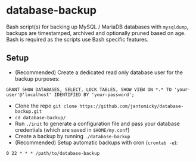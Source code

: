 # database-backup

Bash script(s) for backing up MySQL / MariaDB databases with `mysqldump`, backups are timestamped, archived and optionally pruned based on age. Bash is required as the scripts use Bash specific features.

## Setup

- (Recommended) Create a dedicated read only database user for the backup purposes:
```
GRANT SHOW DATABASES, SELECT, LOCK TABLES, SHOW VIEW ON *.* TO 'your-user'@'localhost' IDENTIFIED BY 'your-password';
```
- Clone the repo `git clone https://github.com/jantomicky/database-backup.git`
- `cd database-backup/`
- Run `./init` to generate a configuration file and pass your database credentials (which are saved in `$HOME/my.conf`)
- Create a backup by running `./database-backup`
- (Recommended) Setup automatic backups with cron (`crontab -e`):
```
0 22 * * * /path/to/database-backup
```
